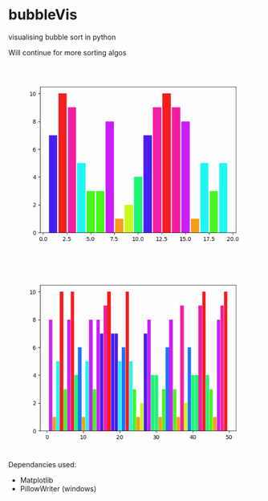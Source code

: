 # bubbleVis
visualising bubble sort in python 

Will continue for more sorting algos

![BBSort](https://github.com/Youssef-Rachad/bubbleVis/blob/main/bbSort.gif)

![InsertionSort](https://github.com/Youssef-Rachad/bubbleVis/blob/main/insertion.gif)

Dependancies used:
- Matplotlib
- PillowWriter (windows)
